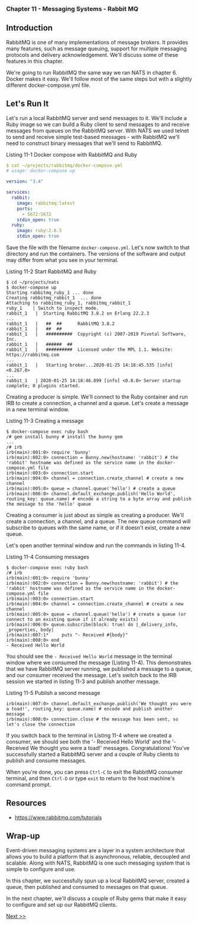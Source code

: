 ### Chapter 11 - Messaging Systems - Rabbit MQ

## Introduction

RabbitMQ is one of many implementations of message brokers. It provides many features, such as message queuing, support for multiple messaging protocols and delivery acknowledgement. We'll discuss some of these features in this chapter.

We're going to run RabbitMQ the same way we ran NATS in chapter 6. Docker makes it easy. We'll follow most of the same steps but with a slightly different docker-compose.yml file.

## Let's Run It

Let's run a local RabbitMQ server and send messages to it. We'll include a Ruby image so we can build a Ruby client to send messages to and receive messages from queues on the RabbitMQ server. With NATS we used telnet to send and receive simple test-based messages - with RabbitMQ we'll need to construct binary messages that we'll send to RabbitMQ.

Listing 11-1 Docker compose with RabbitMQ and Ruby

```yml
$ cat ~/projects/rabbitmq/docker-compose.yml
# usage: docker-compose up

version: "3.4"

services:
  rabbit:
    image: rabbitmq:latest
    ports:
      - 5672:5672
    stdin_open: true
  ruby:
    image: ruby:2.6.5
    stdin_open: true
```

Save the file with the filename `docker-compose.yml`. Let's now switch to that directory and run the containers. The versions of the software and output may differ from what you see in your terminal.

Listing 11-2 Start RabbitMQ and Ruby

```console
$ cd ~/projects/nats
$ docker-compose up
Starting rabbitmq_ruby_1 ... done
Creating rabbitmq_rabbit_1  ... done
Attaching to rabbitmq_ruby_1, rabbitmq_rabbit_1
ruby_1    | Switch to inspect mode.
rabbit_1   |  Starting RabbitMQ 3.8.2 on Erlang 22.2.3
...
rabbit_1   |   ##  ##      RabbitMQ 3.8.2
rabbit_1   |   ##  ##
rabbit_1   |   ##########  Copyright (c) 2007-2019 Pivotal Software, Inc.
rabbit_1   |   ######  ##
rabbit_1   |   ##########  Licensed under the MPL 1.1. Website: https://rabbitmq.com
...
rabbit_1   |   Starting broker...2020-01-25 14:18:45.535 [info] <0.267.0>
...
rabbit_1   | 2020-01-25 14:18:46.099 [info] <0.8.0> Server startup complete; 0 plugins started.
```

Creating a producer is simple. We'll connect to the Ruby container and run IRB to create a connection, a channel and a queue. Let's create a message in a new terminal window.

Listing 11-3 Creating a message

```console
$ docker-compose exec ruby bash
/# gem install bunny # install the bunny gem
...
/# irb
irb(main):001:0> require 'bunny'
irb(main):002:0> connection = Bunny.new(hostname: 'rabbit') # the 'rabbit' hostname was defined as the service name in the docker-compose.yml file
irb(main):003:0> connection.start
irb(main):004:0> channel = connection.create_channel # create a new channel
irb(main):005:0> queue = channel.queue('hello') # create a queue
irb(main):006:0> channel.default_exchange.publish('Hello World', routing_key: queue.name) # encode a string to a byte array and publish the message to the 'hello' queue
```

Creating a consumer is just about as simple as creating a producer. We'll create a connection, a channel, and a queue. The new queue command will subscribe to queues with the same name, or if it doesn't exist, create a new queue.

Let's open another terminal window and run the commands in listing 11-4.

Listing 11-4 Consuming messages

```console
$ docker-compose exec ruby bash
/# irb
irb(main):001:0> require 'bunny'
irb(main):002:0> connection = Bunny.new(hostname: 'rabbit') # the 'rabbit' hostname was defined as the service name in the docker-compose.yml file
irb(main):003:0> connection.start
irb(main):004:0> channel = connection.create_channel # create a new channel
irb(main):005:0> queue = channel.queue('hello') # create a queue (or connect to an existing queue if it already exists)
irb(main):006:0> queue.subscribe(block: true) do |_delivery_info, _properties, body|
irb(main):007:1*     puts "- Received #{body}"
irb(main):008:0> end
- Received Hello World
```

You should see the `- Received Hello World` message in the terminal window where we consumed the message (Listing 11-4). This demonstrates that we have RabbitMQ server running, we published a message to a queue, and our consumer received the message. Let's switch back to the IRB session we started in listing 11-3 and publish another message.

Listing 11-5 Publish a second message

```console
irb(main):007:0> channel.default_exchange.publish('We thought you were a toad!', routing_key: queue.name) # encode and publish another message
irb(main):008:0> connection.close # the message has been sent, so let's close the connection
```

If you switch back to the terminal in Listing 11-4 where we created a consumer, we should see both the '- Received Hello World' and the '- Received We thought you were a toad!' messages. Congratulations! You've successfully started a RabbitMQ server and a couple of Ruby clients to publish and consume messages.

When you're done, you can press `Ctrl-C` to exit the RabbitMQ consumer terminal, and then `Ctrl-D` or type `exit` to return to the host machine's command prompt.

## Resources

* https://www.rabbitmq.com/tutorials

## Wrap-up

Event-driven messaging systems are a layer in a system architecture that allows you to build a platform that is asynchronous, reliable, decoupled and scalable. Along with NATS, RabbitMQ is one such messaging system that is simple to configure and use.

In this chapter, we successfully spun up a local RabbitMQ server, created a queue, then published and consumed to messages on that queue.

In the next chapter, we'll discuss a couple of Ruby gems that make it easy to configure and set up our RabbitMQ clients.

[Next >>](130-chapter-12.md)
